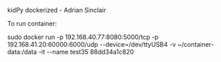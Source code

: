kidPy dockerized - Adrian Sinclair

To run container:

sudo docker run -p 192.168.40.77:8080:5000/tcp -p 192.168.41.20:60000:6000/udp --device=/dev/ttyUSB4 -v ~/container-data:/data -it --name test35 88dd34a1c820

